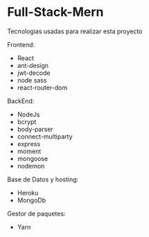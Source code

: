# Full-Stack-Mern

Tecnologias usadas para realizar esta proyecto

Frontend:
- React
- ant-design
- jwt-decode
- node sass
- react-router-dom

BackEnd:
- NodeJs
- bcrypt
- body-parser
- connect-multiparty
- express
- moment
- mongoose
- nodemon

Base de Datos y hosting:
- Heroku
- MongoDb

Gestor de paquetes:
- Yarn
